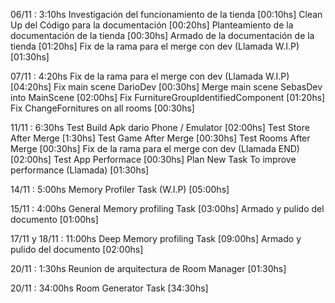 06/11 : 3:10hs 
	Investigación del funcionamiento de la tienda [00:10hs]
	Clean Up del Código para la documentación [00:20hs]
	Planteamiento de la documentación de la tienda [00:30hs]
	Armado de la documentación de la tienda [01:20hs]
	Fix de la rama para el merge con dev (Llamada W.I.P) [01:30hs]
	
07/11 : 4:20hs 
	Fix de la rama para el merge con dev (Llamada W.I.P) [04:20hs]
		Fix main scene DarioDev [00:30hs]
		Merge main scene SebasDev into MainScene [02:00hs]
		Fix FurnitureGroupIdentifiedComponent [01:20hs]
		Fix ChangeFornitures on all rooms [00:30hs]
		
11/11 : 6:30hs 
	Test Build Apk dario Phone / Emulator [02:00hs]
	Test Store After Merge [1:30hs]
	Test Game After Merge [00:30hs]
	Test Rooms After Merge [00:30hs]
	Fix de la rama para el merge con dev (Llamada END) [02:00hs]
		Test App Performace [00:30hs]
		Plan New Task To improve performance (Llamada) [01:30hs]
		
14/11 : 5:00hs 
	Memory Profiler Task (W.I.P) [05:00hs]
	
15/11 : 4:00hs 
	General Memory profiling Task  [03:00hs]
	Armado y pulido del documento [01:00hs]
	
17/11 y 18/11 : 11:00hs 
	Deep Memory profiling Task  [09:00hs]
	Armado y pulido del documento [02:00hs]

20/11 : 1:30hs 
	Reunion de arquitectura de Room Manager   [01:30hs]
	
20/11 : 34:00hs 
	Room Generator Task   [34:30hs]